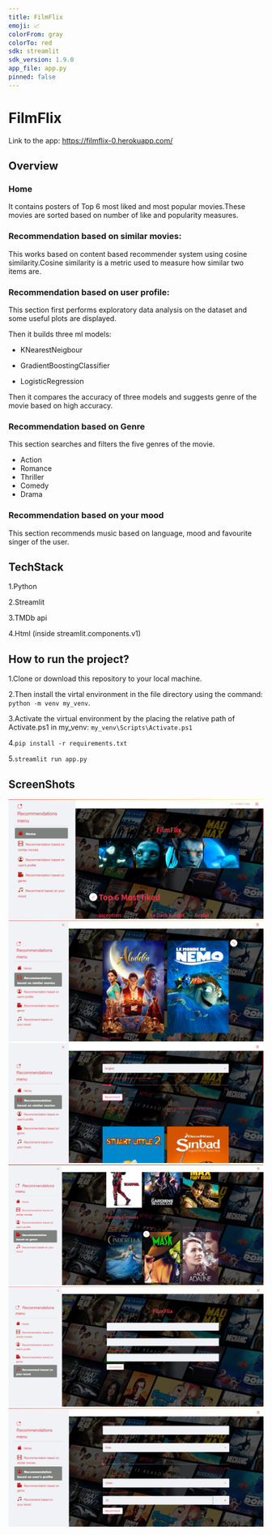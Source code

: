 ```yaml
---
title: FilmFlix
emoji: 📈
colorFrom: gray
colorTo: red
sdk: streamlit
sdk_version: 1.9.0
app_file: app.py
pinned: false
---
```


# FilmFlix

Link to the app: https://filmflix-0.herokuapp.com/

## Overview 
   ### Home
   It contains posters of Top 6 most liked and most popular movies.These movies are sorted based on number of like and popularity measures.
       
   ### Recommendation based on similar movies:
   This works based on content based recommender system using cosine similarity.Cosine similarity is a metric used to measure how similar two items are.
       
   ### Recommendation based on user profile:
   This section first performs exploratory data analysis on the dataset and some useful plots are displayed. 
   
   Then it builds three ml models:
   
   *  KNearestNeigbour
   
   *  GradientBoostingClassifier
   
   *  LogisticRegression
   
   Then it compares the accuracy of three models and suggests genre of the movie based on high accuracy.
             
   ### Recommendation based on Genre
   This section searches and filters the five genres of the movie.
   *  Action
   *  Romance
   *  Thriller
   *  Comedy
   *  Drama
            
 ### Recommendation based on your mood
 This section recommends music based on language, mood and favourite singer of the user.
       
 ## TechStack
 
 1.Python
 
 2.Streamlit
 
 3.TMDb api
 
 4.Html (inside streamlit.components.v1)
          
## How to run the project?

1.Clone or download this repository to your local machine.

2.Then install the virtal environment in the file directory using the command:
  `python -m venv my_venv`.

3.Activate the virtual environment by the placing the relative path of Activate.ps1 in my_venv:
   `my_venv\Scripts\Activate.ps1`

4.`pip install -r requirements.txt`

5.`streamlit run app.py`

## ScreenShots
![Home](https://github.com/SAPARNA-K/FilmFlix/blob/master/screenshots/Home.png)
![](https://github.com/SAPARNA-K/FilmFlix/blob/master/screenshots/Recommendation%20based%20on%20similar%20movies%202.png)
![](https://github.com/SAPARNA-K/FilmFlix/blob/master/screenshots/Recommendation%20based%20on%20similar%20movies.png)
![](https://github.com/SAPARNA-K/FilmFlix/blob/master/screenshots/rcmd_genre.png)
![](https://github.com/SAPARNA-K/FilmFlix/blob/master/screenshots/rcmd_song.png)
![](https://github.com/SAPARNA-K/FilmFlix/blob/master/screenshots/rcmd_user_prof.png)
              
              
              
       
       
   
   
